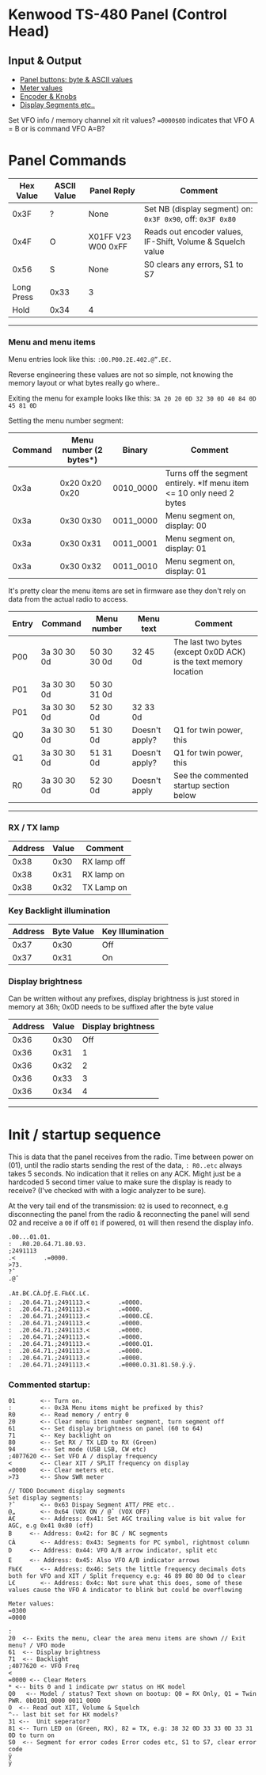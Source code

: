 ﻿# Kenwood TS-480 Panel (Control Head)

## Input & Output
* [Panel buttons: byte & ASCII values](https://github.com/stianeklund/TS-480-Panel/blob/main/Panel/Buttons.md)
* [Meter values](https://github.com/stianeklund/TS-480-Panel/blob/main/Panel/S-Meter_UART-RX.md)
* [Encoder & Knobs](https://github.com/stianeklund/TS-480-Panel/blob/main/Panel/Encoders.md)
* [Display Segments etc..](https://github.com/stianeklund/TS-480-Panel/blob/main/Panel/Display.md)

Set VFO info / memory channel xit rit values?
`=0000$0D` indicates that VFO A = B or is command VFO A=B?

# Panel Commands

| Hex Value  | ASCII Value | Panel Reply        | Comment                                                    |
|------------|-------------|--------------------|------------------------------------------------------------|
| 0x3F       | ?           | None               | Set NB (display segment) on: `0x3F 0x90`, off: `0x3F 0x80` |
| 0x4F       | O           | X01FF V23 W00 0xFF | Reads out encoder values, IF-Shift, Volume & Squelch value |
| 0x56       | S           | None               | S0 clears any errors, S1 to S7                             |
| Long Press | 0x33        | 3                  |                                                            |
| Hold       | 0x34        | 4                  |                                                            |

---

### Menu and menu items

Menu entries look like this: `:00.P00.2E.402.@”.E€.`

Reverse engineering these values are not so simple, not knowing the memory layout or what bytes really go where..

Exiting the menu for example looks like this: `3A 20 20 0D 32 30 0D 40 84 0D 45 81 0D`

Setting the menu number segment:

| Command | Menu number (2 bytes*) | Binary    | Comment                                                               |
|---------|------------------------|-----------|-----------------------------------------------------------------------|
| 0x3a    | 0x20 0x20 0x20         | 0010_0000 | Turns off the segment entirely. *If menu item <= 10 only need 2 bytes |
| 0x3a    | 0x30 0x30              | 0011_0000 | Menu segment on, display: 00                                          |
| 0x3a    | 0x30 0x31              | 0011_0001 | Menu segment on, display: 01                                          |
| 0x3a    | 0x30 0x32              | 0011_0010 | Menu segment on, display: 01                                          |

It's pretty clear the menu items are set in firmware ase they don't rely on data from the actual radio to access.

| Entry | Command     | Menu number | Menu text      | Comment                                                          |
|-------|-------------|-------------|----------------|------------------------------------------------------------------|
| P00   | 3a 30 30 0d | 50 30 30 0d | 32 45 0d       | The last two bytes (except 0x0D ACK) is the text memory location |
| P01   | 3a 30 30 0d | 50 30 31 0d |                |                                                                  |
| P01   | 3a 30 30 0d | 52 30 0d    | 32 33 0d       |                                                                  |
| Q0    | 3a 30 30 0d | 51 30 0d    | Doesn't apply? | Q1 for twin power, this                                          |
| Q1    | 3a 30 30 0d | 51 31 0d    | Doesn't apply? | Q1 for twin power, this                                          |
| R0    | 3a 30 30 0d | 52 30 0d    | Doesn't apply  | See the commented startup section below                          |






---

### RX / TX lamp

| Address | Value | Comment     |
|---------|-------|-------------|
| 0x38    | 0x30  | RX lamp off |
| 0x38    | 0x31  | RX lamp on  |
| 0x38    | 0x32  | TX Lamp on  |


### Key Backlight illumination

| Address | Byte Value | Key Illumination |
|---------|------------|------------------|
| 0x37    | 0x30       | Off              |
| 0x37    | 0x31       | On               |


### Display brightness

Can be written without any prefixes, display brightness is just stored in memory at 36h; 0x0D needs to be suffixed after the byte value

| Address | Value | Display brightness |
|---------|-------|--------------------|
| 0x36    | 0x30  | Off                |
| 0x36    | 0x31  | 1                  |
| 0x36    | 0x32  | 2                  |
| 0x36    | 0x33  | 3                  |
| 0x36    | 0x34  | 4                  |

---

# Init / startup sequence
This is data that the panel receives from the radio. 
Time between power on (01), until the radio starts sending the rest of the data, `: R0..etc` always takes 5 seconds. No indication that it relies on any ACK.
Might just be a hardcoded 5 second timer value to make sure the display is ready to receive? (I've checked with with a logic analyzer to be sure).

At the very tail end of the transmission:
`02` is used to reconnect, e.g disconnecting the panel from the radio & reconnecting the panel will send 02 and receive a `00` if off `01` if powered, `01` will then resend the display info.

```
.00...01.01.
:  .R0.20.64.71.80.93.
;2491113
.<        .=0000.
>73.
?ˆ
.@ˆ

.A‡.B€.CÀ.Dƒ.E.F‰€€.L€.
:  .20.64.71.;2491113.<        .=0000.
:  .20.64.71.;2491113.<        .=0000.
:  .20.64.71.;2491113.<        .=0000.CÈ.
:  .20.64.71.;2491113.<        .=0000.
:  .20.64.71.;2491113.<        .=0000.
:  .20.64.71.;2491113.<        .=0000.
:  .20.64.71.;2491113.<        .=0000.Q1.
:  .20.64.71.;2491113.<        .=0000.
:  .20.64.71.;2491113.<        .=0000.
:  .20.64.71.;2491113.<        .=0000.O.31.81.S0.ÿ.ÿ.
```

### Commented startup:
```
01       <-- Turn on. 
:        <-- 0x3A Menu items might be prefixed by this?
R0       <-- Read memory / entry 0
20       <-- Clear menu item number segment, turn segment off
61       <-- Set display brightness on panel (60 to 64)
71       <-- Key backlight on
80       <-- Set RX / TX LED to RX (Green)
94       <-- Set mode (USB LSB, CW etc)
;4077620 <-- Set VFO A / display frequency
<        <-- Clear XIT / SPLIT frequency on display
=0000    <-- Clear meters etc.
>73      <-- Show SWR meter

// TODO Document display segments
Set display segments:
?ˆ       <-- 0x63 Dispay Segment ATT/ PRE etc..
@„       <-- 0x64 (VOX ON / @ˆ (VOX OFF)
A€       <-- Address: 0x41: Set AGC trailing value is bit value for AGC, e.g 0x41 0x80 (off)
B     <-- Address: 0x42: for BC / NC segments
CÀ       <-- Address: 0x43: Segments for PC symbol, rightmost column
D     <-- Address: 0x44: VFO A/B arrow indicator, split etc
E     <-- Address: 0x45: Also VFO A/B indicator arrows
F‰€€     <-- Address: 0x46: Sets the little frequency decimals dots both for VFO and XIT / Split frequency e.g: 46 89 80 80 0d to clear
L€       <-- Address: 0x4c: Not sure what this does, some of these values cause the VFO A indicator to blink but could be overflowing

Meter values:
=0300
=0000

:  
20  <-- Exits the menu, clear the area menu items are shown // Exit menu? / VFO mode
61  <-- Display brightness
71  <-- Backlight
;4077620 <- VFO Freq
<        
=0000 <-- Clear Meters                                                                         * <-- bits 0 and 1 indicate pwr status on HX model
Q0   <-- Model / status? Text shown on bootup: Q0 = RX Only, Q1 = Twin PWR. 0b0101_0000 0011_0000
O  <-- Read out XIT, Volume & Squelch                                                 ^-- last bit set for HX models?         
31 <--  Unit seperator?
81 <-- Turn LED on (Green, RX), 82 = TX, e.g: 38 32 0D 33 33 0D 33 31 0D to turn on
S0  <-- Segment for error codes Error codes etc, S1 to S7, clear error code
ÿ
ÿ
```